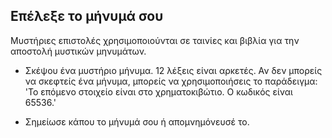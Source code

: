 ## Επέλεξε το μήνυμά σου

Μυστήριες επιστολές χρησιμοποιούνται σε ταινίες και βιβλία για την αποστολή μυστικών μηνυμάτων.

+ Σκέψου ένα μυστήριο μήνυμα. 12 λέξεις είναι αρκετές. Αν δεν μπορείς να σκεφτείς ένα μήνυμα, μπορείς να χρησιμοποιήσεις το παράδειγμα: 'Το επόμενo στοιχείο είναι στο χρηματοκιβώτιο. Ο κωδικός είναι 65536.'

+ Σημείωσε κάπου το μήνυμά σου ή απομνημόνευσέ το.